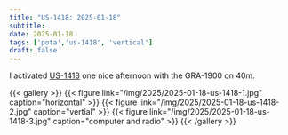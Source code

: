 ```yaml
---
title: "US-1418: 2025-01-18"
subtitle:
date: 2025-01-18
tags: ['pota','us-1418', 'vertical']
draft: false
---
```


I activated [US-1418](https://pota.app/#/park/US-1418)
one nice afternoon
with the GRA-1900 on 40m.

{{< gallery >}}
{{< figure link="/img/2025/2025-01-18-us-1418-1.jpg" caption="horizontal" >}}
{{< figure link="/img/2025/2025-01-18-us-1418-2.jpg" caption="vertial" >}}
{{< figure link="/img/2025/2025-01-18-us-1418-3.jpg" caption="computer and radio" >}}
{{< /gallery >}}

<!--more-->
